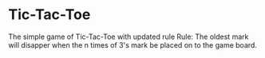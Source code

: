 # Tic-Tac-Toe
The simple game of Tic-Tac-Toe with updated rule
Rule: The oldest mark will disapper when the n times of 3's mark be placed on to the game board.
